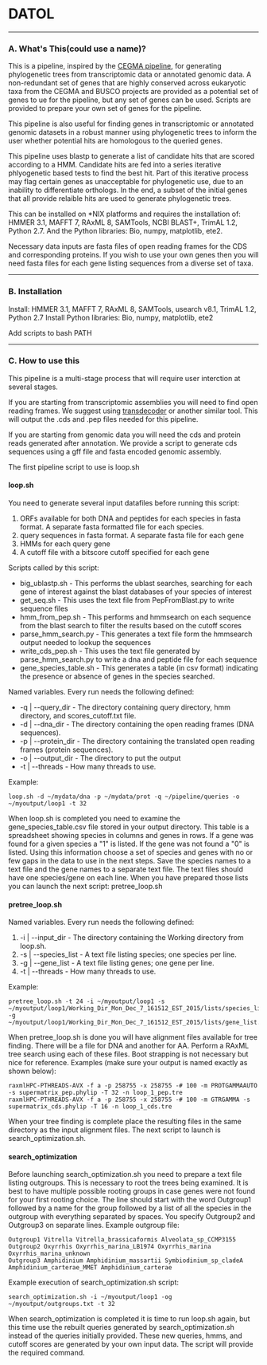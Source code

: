 # DATOL

***************************************

### A. What's This(could use a name)? ###

This is a pipeline, inspired by the [CEGMA pipeline](https://raw.githubusercontent.com/KorfLab/CEGMA_v2), for generating phylogenetic trees from transcriptomic data or annotated genomic data. A non-redundant set of genes that are highly conserved across eukaryotic taxa from the CEGMA and BUSCO projects are provided as a potential set of genes to ue for the pipeline, but any set of genes can be used. Scripts are provided to prepare your own set of genes for the pipeline.

This pipeline is also useful for finding genes in transcriptomic or annotated genomic datasets in a robust manner using phylogenetic trees to inform the user whether potential hits are homologous to the queried genes.

This pipeline uses blastp to generate a list of candidate hits that are scored according to a HMM. Candidate hits are fed into a series iterative phlyogenetic based tests to find the best hit. Part of this iterative process may flag certain genes as unacceptable for phylogenetic use, due to an inability to differentiate orthologs. In the end, a subset of the initial genes that all provide relaible hits are used to generate phylogenetic trees.

This can be installed on *NIX platforms and requires the installation of: HMMER 3.1, MAFFT 7, RAxML 8, SAMTools, NCBI BLAST+, TrimAL 1.2, Python 2.7. And the Python libraries: Bio, numpy, matplotlib, ete2.

Necessary data inputs are fasta files of open reading frames for the CDS and corresponding proteins. If you wish to use your own genes then you will need fasta files for each gene listing sequences from a diverse set of taxa.

***************************************

### B. Installation ###

Install: HMMER 3.1, MAFFT 7, RAxML 8, SAMTools, usearch v8.1, TrimAL 1.2, Python 2.7
Install Python libraries: Bio, numpy, matplotlib, ete2

Add scripts to bash PATH

***************************************

### C. How to use this ###

This pipeline is a multi-stage process that will require user interction at several stages.

If you are starting from transcriptomic assemblies you will need to find open reading frames. We suggest using [transdecoder](https://transdecoder.github.io) or another similar tool. This will output the .cds and .pep files needed for this pipeline.

If you are starting from genomic data you will need the cds and protein reads generated after annotation. We provide a script to generate cds sequences using a gff file and fasta encoded genomic assembly.

The first pipeline script to use is loop.sh

#### loop.sh ####

You need to generate several input datafiles before running this script:
1) ORFs available for both DNA and peptides for each species in fasta format. A separate fasta formatted file for each species.
2) query sequences in fasta format. A separate fasta file for each gene
3) HMMs for each query gene
4) A cutoff file with a bitscore cutoff specified for each gene

Scripts called by this script:
+ big_ublastp.sh - This performs the ublast searches, searching for each gene of interest against the blast databases of your species of interest
+ get_seq.sh - This uses the text file from PepFromBlast.py to write sequence files
+ hmm_from_pep.sh - This performs and hmmsearch on each sequence from the blast search to filter the results based on the cutoff scores
+ parse_hmm_search.py - This generates a text file form the hmmsearch output needed to lookup the sequences
+ write_cds_pep.sh - This uses the text file generated by parse_hmm_search.py to write a dna and peptide file for each sequence
+ gene_species_table.sh - This generates a table (in csv format) indicating the presence or absence of genes in the species searched.

Named variables. Every run needs the following defined:

+ -q | --query_dir - The directory containing query directory, hmm directory, and scores_cutoff.txt file.
+ -d | --dna_dir - The directory containing the open reading frames (DNA sequences).
+ -p | --protein_dir - The directory containing the translated open reading frames (protein sequences).
+ -o | --output_dir - The directory to put the output
+ -t | --threads - How many threads to use.

Example:

    loop.sh -d ~/mydata/dna -p ~/mydata/prot -q ~/pipeline/queries -o ~/myoutput/loop1 -t 32

When loop.sh is completed you need to examine the gene_species_table.csv file stored in your output directory. This table is a spreadsheet showing species in columns and genes in rows. If a gene was found for a given species a "1" is listed. If the gene was not found a "0" is listed. Using this information choose a set of species and genes with no or few gaps in the data to use in the next steps. Save the species names to a text file and the gene names to a separate text file. The text files should have one species/gene on each line. When you have prepared those lists you can launch the next script: pretree_loop.sh

#### pretree_loop.sh ####

Named variables. Every run needs the following defined:
1) -i | --input_dir - The directory containing the Working directory from loop.sh.
2) -s | --species_list - A text file listing species; one species per line.
3) -g | --gene_list - A text file listing genes; one gene per line.
4) -t | --threads - How many threads to use.

Example:

    pretree_loop.sh -t 24 -i ~/myoutput/loop1 -s ~/myoutput/loop1/Working_Dir_Mon_Dec_7_161512_EST_2015/lists/species_list.txt -g ~/myoutput/loop1/Working_Dir_Mon_Dec_7_161512_EST_2015/lists/gene_list.txt

When pretree_loop.sh is done you will have alignment files available for tree finding. There will be a file for DNA and another for AA. Perform a RAxML tree search using each of these files. Boot strapping is not necessary but nice for reference.
Examples (make sure your output is named exactly as shown below):

    raxmlHPC-PTHREADS-AVX -f a -p 258755 -x 258755 -# 100 -m PROTGAMMAAUTO -s supermatrix_pep.phylip -T 32 -n loop_1_pep.tre
    raxmlHPC-PTHREADS-AVX -f a -p 258755 -x 258755 -# 100 -m GTRGAMMA -s supermatrix_cds.phylip -T 16 -n loop_1_cds.tre

When your tree finding is complete place the resulting files in the same directory as the input alignment files. The next script to launch is search_optimization.sh.

#### search_optimization ####

Before launching search_optimization.sh you need to prepare a text file listing outgroups. This is necessary to root the trees being examined. It is best to have multiple possible rooting groups in case genes were not found for your first rooting choice. The line should start with the word Outgroup1 followed by a name for the group followed by a list of all the species in the outgroup with everything separated by spaces. You specify Outgroup2 and Outgroup3 on separate lines.
Example outgroup file:

    Outgroup1 Vitrella Vitrella_brassicaformis Alveolata_sp_CCMP3155
    Outgroup2 Oxyrrhis Oxyrrhis_marina_LB1974 Oxyrrhis_marina Oxyrrhis_marina_unknown
    Outgroup3 Amphidinium Amphidinium_massartii Symbiodinium_sp_cladeA Amphidinium_carterae_MMET Amphidinium_carterae

Example execution of search_optimization.sh script:

    search_optimization.sh -i ~/myoutput/loop1 -og ~/myoutput/outgroups.txt -t 32

When search_optimization is completed it is time to run loop.sh again, but this time use the rebuilt queries generated by search_optimization.sh instead of the queries initially provided. These new queries, hmms, and cutoff scores are generated by your own input data. The script will provide the required command.
